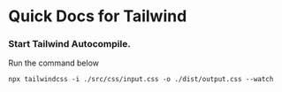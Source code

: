 # Quick Docs for Tailwind

### Start Tailwind Autocompile.
Run the command below

`npx tailwindcss -i ./src/css/input.css -o ./dist/output.css --watch`

